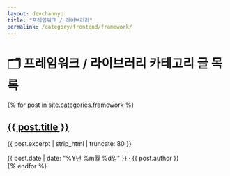 ```yaml
---
layout: devchannyp
title: "프레임워크 / 라이브러리"
permalink: /category/frontend/framework/
---
```


<h1>🗂️ 프레임워크 / 라이브러리 카테고리 글 목록</h1>

<main class="main-grid">
  <section class="articles">
    {% for post in site.categories.framework %}
      <div class="card post-card" data-category="{{ post.categories | join: ' ' }}">
        <div class="card-thumbnail" style="background-image: url('{{ post.thumbnail | default: '/assets/img/default.png' }}')"></div>
        <div class="card-content">
          <h2><a href="{{ post.url }}">{{ post.title }}</a></h2>
          <p>{{ post.excerpt | strip_html | truncate: 80 }}</p>
          <div class="card-meta">{{ post.date | date: "%Y년 %m월 %d일" }} · {{ post.author }}</div>
        </div>
      </div>
    {% endfor %}
  </section>
</main>
